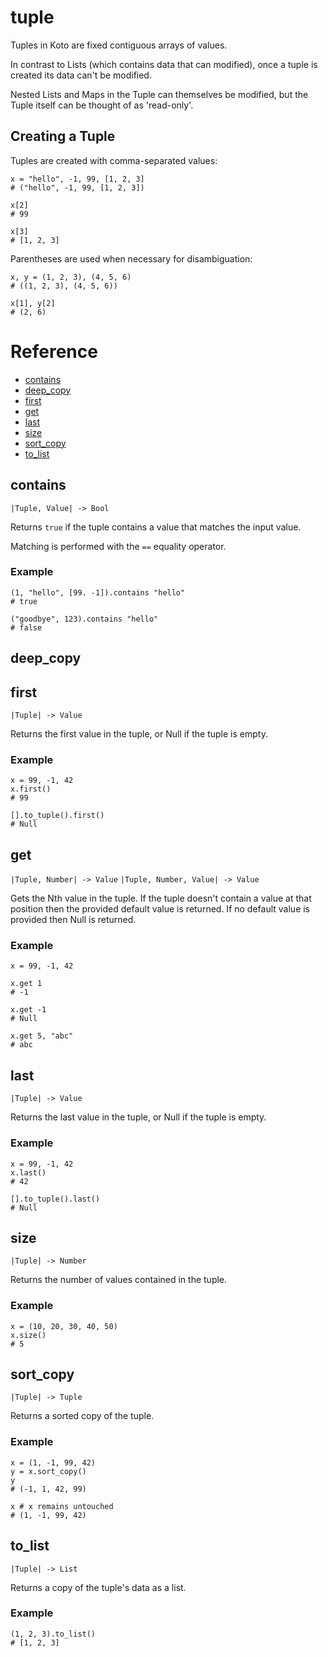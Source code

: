 # tuple

Tuples in Koto are fixed contiguous arrays of values.

In contrast to Lists (which contains data that can modified),
once a tuple is created its data can't be modified.

Nested Lists and Maps in the Tuple can themselves be modified,
but the Tuple itself can be thought of as 'read-only'.

## Creating a Tuple

Tuples are created with comma-separated values:

```koto
x = "hello", -1, 99, [1, 2, 3]
# ("hello", -1, 99, [1, 2, 3])

x[2]
# 99

x[3]
# [1, 2, 3]
```

Parentheses are used when necessary for disambiguation:

```koto
x, y = (1, 2, 3), (4, 5, 6)
# ((1, 2, 3), (4, 5, 6))

x[1], y[2]
# (2, 6)
```

# Reference

- [contains](#contains)
- [deep_copy](#deep_copy)
- [first](#first)
- [get](#get)
- [last](#last)
- [size](#size)
- [sort_copy](#sort_copy)
- [to_list](#to_list)

## contains

`|Tuple, Value| -> Bool`

Returns `true` if the tuple contains a value that matches the input value.

Matching is performed with the `==` equality operator.

### Example

```koto
(1, "hello", [99. -1]).contains "hello"
# true

("goodbye", 123).contains "hello"
# false
```

## deep_copy

## first

`|Tuple| -> Value`

Returns the first value in the tuple, or Null if the tuple is empty.

### Example

```koto
x = 99, -1, 42
x.first()
# 99

[].to_tuple().first()
# Null
```

## get

`|Tuple, Number| -> Value`
`|Tuple, Number, Value| -> Value`

Gets the Nth value in the tuple.
If the tuple doesn't contain a value at that position then the provided default
value is returned. If no default value is provided then Null is returned.

### Example

```koto
x = 99, -1, 42

x.get 1
# -1

x.get -1
# Null

x.get 5, "abc"
# abc
```

## last

`|Tuple| -> Value`

Returns the last value in the tuple, or Null if the tuple is empty.

### Example

```koto
x = 99, -1, 42
x.last()
# 42

[].to_tuple().last()
# Null
```

## size

`|Tuple| -> Number`

Returns the number of values contained in the tuple.

### Example

```koto
x = (10, 20, 30, 40, 50)
x.size()
# 5
```

## sort_copy

`|Tuple| -> Tuple`

Returns a sorted copy of the tuple.

### Example

```koto
x = (1, -1, 99, 42)
y = x.sort_copy()
y
# (-1, 1, 42, 99)

x # x remains untouched
# (1, -1, 99, 42)
```

## to_list

`|Tuple| -> List`

Returns a copy of the tuple's data as a list.

### Example

```koto
(1, 2, 3).to_list()
# [1, 2, 3]
```
